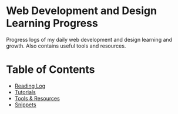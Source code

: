 # Web Development and Design Learning Progress
Progress logs of my daily web development and design learning and growth. Also contains useful tools and resources.

# Table of Contents

* [Reading Log](articles-log.md)
* [Tutorials](tutorials-log.md)
* [Tools & Resources](tools-and-resources.md)
* [Snippets](snippets)
